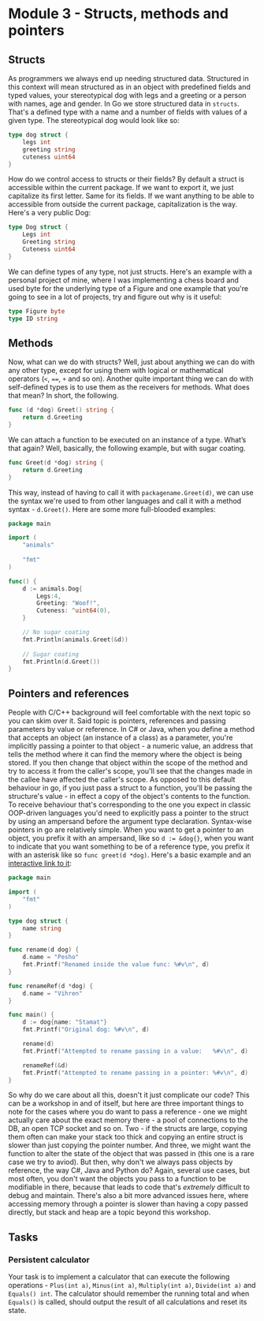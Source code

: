 # Module 3 - Structs, methods and pointers

## Structs

As programmers we always end up needing structured data. Structured in this context will mean structured as in an object with predefined fields and typed values, your stereotypical dog with legs and a greeting or a person with names, age and gender. In Go we store structured data in `structs`. That's a defined type with a name and a number of fields with values of a given type. The stereotypical dog would look like so:
```go
type dog struct {
	legs int
	greeting string
	cuteness uint64
}
```

How do we control access to structs or their fields? By default a struct is accessible within the current package. If we want to export it, we just capitalize its first letter. Same for its fields. If we want anything to be able to accessible from outside the current package, capitalization is the way. Here's a very public Dog:

```go
type Dog struct {
	Legs int
	Greeting string
	Cuteness uint64
}
```

We can define types of any type, not just structs. Here's an example with a personal project of mine, where I was implementing a chess board and used byte for the underlying type of a Figure and one example that you're going to see in a lot of projects, try and figure out why is it useful:

```go
type Figure byte
type ID string
```

## Methods
Now, what can we do with structs? Well, just about anything we can do with any other type, except for using them with logical or mathematical operators (`<`, `==`, `+` and so on). Another quite important thing we can do with self-defined types is to use them as the receivers for methods. What does that mean? In short, the following.

```go
func (d *dog) Greet() string {
	return d.Greeting
}
```

We can attach a function to be executed on an instance of a type. What’s that again? Well, basically, the following example, but with sugar coating.

```go
func Greet(d *dog) string {
	return d.Greeting
}
```

This way, instead of having to call it with `packagename.Greet(d)`, we can use the syntax we're used to from other languages and call it with a method syntax - `d.Greet()`. Here are some more full-blooded examples:

```go
package main

import (
	"animals"
	
	"fmt"
)

func() {
	d := animals.Dog{
		Legs:4,
		Greeting: "Woof!",
		Cuteness: ^uint64(0),
	}

	// No sugar coating
	fmt.Println(animals.Greet(&d))
	
	// Sugar coating
	fmt.Println(d.Greet())
}
```
## Pointers and references

People with C/C++ background will feel comfortable with the next topic so you can skim over it. Said topic is pointers, references and passing parameters by value or reference. In C# or Java, when you define a method that accepts an object (an instance of a class) as a parameter, you're implicitly passing a pointer to that object - a numeric value, an address that tells the method where it can find the memory where the object is being stored. If you then change that object within the scope of the method and try to access it from the caller's scope, you'll see that the changes made in the callee have affected the caller's scope. As opposed to this default behaviour in go, if you just pass a struct to a function, you'll be passing the structure's value - in effect a copy of the object's contents to the function. To receive behaviour that's corresponding to the one you expect in classic OOP-driven languages you'd need to explicitly pass a pointer to the struct by using an ampersand before the argument type declaration. Syntax-wise pointers in go are relatively simple. When you want to get a pointer to an object, you prefix it with an ampersand, like so `d := &dog{}`, when you want to indicate that you want something to be of a reference type, you prefix it with an asterisk like so `func greet(d *dog)`.
Here's a basic example and an [interactive link to it](https://play.golang.org/p/ZFQg7eoU9e5):

```go
package main

import (
	"fmt"
)

type dog struct {
	name string
}

func rename(d dog) {
	d.name = "Pesho"
	fmt.Printf("Renamed inside the value func: %#v\n", d)
}

func renameRef(d *dog) {
	d.name = "Vihren"
}

func main() {
	d := dog{name: "Stamat"}
	fmt.Printf("Original dog: %#v\n", d)

	rename(d)
	fmt.Printf("Attempted to rename passing in a value:   %#v\n", d)

	renameRef(&d)
	fmt.Printf("Attempted to rename passing in a pointer: %#v\n", d)
}
```

So why do we care about all this, doesn't it just complicate our code? This can be a workshop in and of itself, but here are three important things to note for the cases where you do want to pass a reference - one we might actually care about the exact memory there - a pool of connections to the DB, an open TCP socket and so on. Two - if the structs are large, copying them often can make your stack too thick and copying an entire struct is slower than just copying the pointer number. And three, we might want the function to alter the state of the object that was passed in (this one is a rare case we try to aviod). But then, why don't we always pass objects by reference, the way C#, Java and Python do? Again, several use cases, but most often, you don't want the objects you pass to a function to be modifiable in there, because that leads to code that's *extremely* difficult to debug and maintain. There's also a bit more advanced issues here, where accessing memory through a pointer is slower than having a copy passed directly, but stack and heap are a topic beyond this workshop.

## Tasks
### Persistent calculator
Your task is to implement a calculator that can execute the following operations - `Plus(int a)`, `Minus(int a)`, `Multiply(int a)`, `Divide(int a)` and `Equals() int`. The calculator should remember the running total and when `Equals()` is called, should output the result of all calculations and reset its state.

